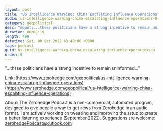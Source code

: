 ```yaml
---
layout: post
title: "US Intelligence Warning: China Escalating Influence Operations"
audio: us-intelligence-warning-china-escalating-influence-operations-0
category: geopolitical
desc: "&quot;...these politicians have a strong incentive to remain uninformed...&quot;"
duration: 00:08:19
length: 499
datetime: Sat, 08 Oct 2022 03:40:00 +0000
tags: podcast
guid: us-intelligence-warning-china-escalating-influence-operations-0
order: 0
---
```

&quot;...these politicians have a strong incentive to remain uninformed...&quot;

Link: [https://www.zerohedge.com/geopolitical/us-intelligence-warning-china-escalating-influence-operations](https://www.zerohedge.com/geopolitical/us-intelligence-warning-china-escalating-influence-operations)

About: The Zerohedge Podcast is a non-commercial, automated program, designed to give people a way to get news from Zerohedge in an audio format.  I am actively working on tweaking and improving the setup to create a better listening experience (September 2022).  Suggestions are welcome: [zerohedgePodcast@outlook.com](mailto:zerohedgePodcast@outlook.com)